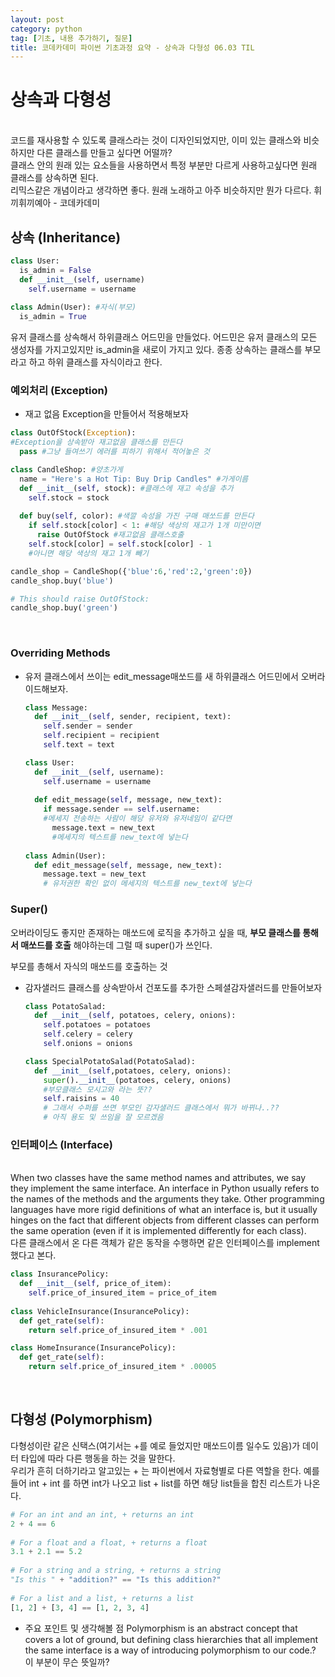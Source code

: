 ```yaml
---
layout: post
category: python
tag: [기초, 내용 추가하기, 질문]
title: 코데카데미 파이썬 기초과정 요약 - 상속과 다형성 06.03 TIL
---
```


# 상속과 다형성
<br>
<div class="message">
코드를 재사용할 수 있도록 클래스라는 것이 디자인되었지만, 이미 있는 클래스와 비슷하지만 다른 클래스를 만들고 싶다면 어떨까?<br>
클래스 안의 원래 있는 요소들을 사용하면서 특정 부분만 다르게 사용하고싶다면 원래 클래스를 상속하면 된다.<br>
리믹스같은 개념이라고 생각하면 좋다. 원래 노래하고 아주 비슷하지만 뭔가 다르다. 휘끼휘끼예아 - 코데카데미
</div>

## 상속 (Inheritance)

```python
class User:
  is_admin = False
  def __init__(self, username)
    self.username = username
 
class Admin(User): #자식(부모)
  is_admin = True
```

유저 클래스를 상속해서 하위클래스 어드민을 만들었다. 어드민은 유저 클래스의 모든 생성자를 가지고있지만 is_admin을 새로이 가지고 있다. 종종 상속하는 클래스를 부모라고 하고 하위 클래스를 자식이라고 한다.

### 예외처리 (Exception)

* 재고 없음 Exception을 만들어서 적용해보자

```python
class OutOfStock(Exception): 
#Exception을 상속받아 재고없음 클래스를 만든다
  pass #그냥 들여쓰기 에러를 피하기 위해서 적어놓은 것

class CandleShop: #양초가게
  name = "Here's a Hot Tip: Buy Drip Candles" #가게이름
  def __init__(self, stock): #클래스에 재고 속성을 추가
    self.stock = stock
    
  def buy(self, color): #색깔 속성을 가진 구매 매쏘드를 만든다
    if self.stock[color] < 1: #해당 색상의 재고가 1개 미만이면
      raise OutOfStock #재고없음 클래스호출
    self.stock[color] = self.stock[color] - 1 
    #아니면 해당 색상의 재고 1개 빼기

candle_shop = CandleShop({'blue':6,'red':2,'green':0})
candle_shop.buy('blue')

# This should raise OutOfStock:
candle_shop.buy('green')
```
<br>

### Overriding Methods 

* 유저 클래스에서 쓰이는 edit_message매쏘드를 새 하위클래스 어드민에서 오버라이드해보자.

  ```python
  class Message:
    def __init__(self, sender, recipient, text):
      self.sender = sender
      self.recipient = recipient
      self.text = text

  class User:
    def __init__(self, username):
      self.username = username
      
    def edit_message(self, message, new_text):
      if message.sender == self.username: 
      #메세지 전송하는 사람이 해당 유저와 유저네임이 같다면
        message.text = new_text
        #메세지의 텍스트를 new_text에 넣는다
        
  class Admin(User):
    def edit_message(self, message, new_text):
      message.text = new_text
      # 유저권한 확인 없이 메세지의 텍스트를 new_text에 넣는다
  ```
### Super()

오버라이딩도 좋지만 존재하는 매쏘드에 로직을 추가하고 싶을 때, <strong>부모 클래스를 통해서 매쏘드를 호출</strong> 해야하는데 그럴 때 super()가 쓰인다.

부모를 총해서 자식의 매쏘드를 호출하는 것

* 감자샐러드 클래스를 상속받아서 건포도를 추가한 스페셜감자샐러드를 만들어보자

  ```python
  class PotatoSalad:
    def __init__(self, potatoes, celery, onions):
      self.potatoes = potatoes
      self.celery = celery
      self.onions = onions

  class SpecialPotatoSalad(PotatoSalad):
    def __init__(self,potatoes, celery, onions):
      super().__init__(potatoes, celery, onions) 
      #부모클래스 모시고와 라는 뜻??
      self.raisins = 40
      # 그래서 수퍼를 쓰면 부모인 감자샐러드 클래스에서 뭐가 바뀌나..?? 
      # 아직 용도 및 쓰임을 잘 모르겠음
  ```

### 인터페이스 (Interface)
<br>
When two classes have the same method names and attributes, we say they implement the same interface. An interface in Python usually refers to the names of the methods and the arguments they take. Other programming languages have more rigid definitions of what an interface is, but it usually hinges on the fact that different objects from different classes can perform the same operation (even if it is implemented differently for each class).
<br>
<div class="message">
다른 클래스에서 온 다른 객체가 같은 동작을 수행하면 같은 인터페이스를 implement했다고 본다. 
</div>

```python
class InsurancePolicy:
  def __init__(self, price_of_item):
    self.price_of_insured_item = price_of_item
    
class VehicleInsurance(InsurancePolicy):
  def get_rate(self):
    return self.price_of_insured_item * .001

class HomeInsurance(InsurancePolicy):
  def get_rate(self):
    return self.price_of_insured_item * .00005
```
<br>

## 다형성 (Polymorphism)

<div class="message">
다형성이란 같은 신택스(여기서는 +를 예로 들었지만 매쏘드이름 일수도 있음)가 데이터 타입에 따라 다른 행동을 하는 것을 말한다.
</div>
우리가 흔히 더하기라고 알고있는 + 는 파이썬에서 자료형별로 다른 역할을 한다. 예를 들어 int + int 를 하면 int가 나오고 list + list를 하면 해당 list들을 합친 리스트가 나온다.

```python
# For an int and an int, + returns an int
2 + 4 == 6
 
# For a float and a float, + returns a float
3.1 + 2.1 == 5.2
 
# For a string and a string, + returns a string
"Is this " + "addition?" == "Is this addition?"
 
# For a list and a list, + returns a list
[1, 2] + [3, 4] == [1, 2, 3, 4]
```

* 주요 포인트 및 생각해볼 점 
  Polymorphism is an abstract concept that covers a lot of ground, but defining class hierarchies that all implement the same interface is a way of introducing polymorphism to our code.?
  이 부분이 무슨 뜻일까?

